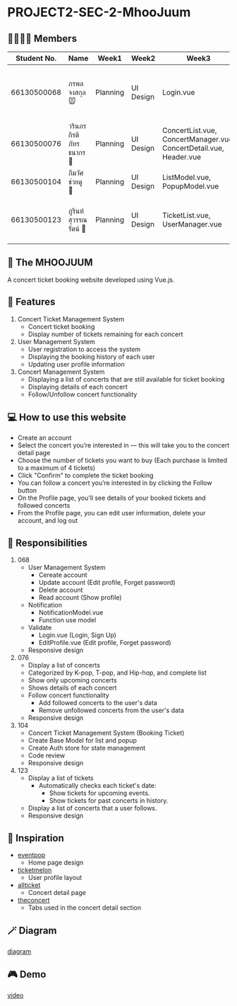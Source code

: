 # PROJECT2-SEC-2-MhooJuum
## 🧑‍🧑‍🧒‍🧒 Members
| Student No. | Name | Week1 | Week2 | Week3 | Week4 | Week5 | Responsibility |
| - | - | - | - | - | - | - | - |
| 66130500068 | ภรพล จงสกุล 🐭 | Planning | UI Design | Login.vue | function addAccout, login, logout, deleteAccout, edit profile and reset password | fix function forget password and edit profile | 27% |
| 66130500076 | วรินภร กิรติภัทรธนากร 🎁 | Planning | UI Design | ConcertList.vue, ConcertManager.vue, ConcertDetail.vue, Header.vue | Home.vue, Footer.vue, ConcertView.vue, Banner.vue | Follow concert feature | 23% |
| 66130500104 | ภีมวัศ ช่วยดู 🐷 | Planning | UI Design | ListModel.vue, PopupModel.vue | EventPopup.vue, LoginManager.vue, Header.vue | popup, concert ticket booking feature | 27% |
| 66130500123 | ภูรินท์ สุวรรณรัตน์ 🥘 | Planning | UI Design | TicketList.vue, UserManager.vue | TicketList.vue, UserManager.vue function upcomingTickets and historyTickets | TicketPopup.vue , TicketList.vue function openPopup  | 23% |

## 🐷 The MHOOJUUM 
A concert ticket booking website developed using Vue.js.

## 🎪 Features 
1. Concert Ticket Management System
    - Concert ticket booking
    - Display number of tickets remaining for each concert
2. User Management System
    - User registration to access the system
    - Displaying the booking history of each user
    - Updating user profile information
3. Concert Management System
    - Displaying a list of concerts that are still available for ticket booking
    - Displaying details of each concert
    - Follow/Unfollow concert functionality

## 💻 How to use this website
- Create an account
- Select the concert you’re interested in — this will take you to the concert detail page
- Choose the number of tickets you want to buy (Each purchase is limited to a maximum of 4 tickets)
- Click "Confirm" to complete the ticket booking
- You can follow a concert you’re interested in by clicking the Follow button
- On the Profile page, you’ll see details of your booked tickets and followed concerts
- From the Profile page, you can edit user information, delete your account, and log out

## 🏅 Responsibilities
1. 068
    - User Management System
        - Cereate account
        - Update account (Edit profile, Forget password)
        - Delete account
        - Read account (Show profile)
    - Notification
        - NotificationModel.vue
        - Function use model
    - Validate
        - Login.vue (Login, Sign Up)
        - EditProfile.vue (Edit profile, Forget password)
    - Responsive design
2. 076
     - Display a list of concerts
      - Categorized by K-pop, T-pop, and Hip-hop, and complete list
      - Show only upcoming concerts
    - Shows details of each concert
    - Follow concert functionality
      - Add followed concerts to the user's data
      - Remove unfollowed concerts from the user's data
    - Responsive design
3. 104
    - Concert Ticket Management System (Booking Ticket)
    - Create Base Model for list and popup
    - Create Auth store for state management
    - Code review
    - Responsive design
4. 123
    - Display a list of tickets
        - Automatically checks each ticket's date:
            - Show tickets for upcoming events.
            - Show tickets for past concerts in history.
    - Display a list of concerts that a user follows.
    - Responsive design

## 💫 Inspiration
- [eventpop](https://www.eventpop.me/)
  - Home page design
- [ticketmelon](https://www.ticketmelon.com/)
  - User profile layout
- [allticket](https://www.allticket.com/)
  - Concert detail page
- [theconcert](https://www.theconcert.com/)
  - Tabs used in the concert detail section
 
## 🪄 Diagram
[diagram](https://www.canva.com/design/DAGkHs0DjsE/21CqPv6DHSc-rCM314gJKQ/edit?utm_content=DAGkHs0DjsE&utm_campaign=designshare&utm_medium=link2&utm_source=sharebutton)

  
## 🎮 Demo
[video](https://drive.google.com/file/d/1BX0lmtGReR9M15KOfE0r52OtwZhOfohe/view?usp=drive_link)
